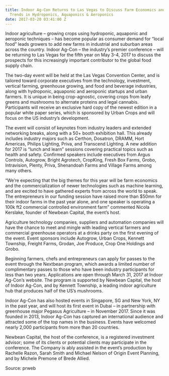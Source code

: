 ```yaml
---
title: Indoor Ag-Con Returns to Las Vegas to Discuss Farm Economics and New Technology
  Trends in Hydroponics, Aquaponics & Aeroponics
date: 2017-03-20 03:41:00 Z
---
```


Indoor agriculture – growing crops using hydroponic, aquaponic and aeroponic techniques – has become popular as consumer demand for “local food” leads growers to add new farms in industrial and suburban areas across the country. Indoor Ag-Con – the industry’s premier conference – will be returning to Las Vegas for the fifth year on May 3-4, 2017 to discuss the prospects for this increasingly important contributor to the global food supply chain.

The two-day event will be held at the Las Vegas Convention Center, and is tailored toward corporate executives from the technology, investment, vertical farming, greenhouse growing, and food and beverage industries, along with hydroponic, aquaponic and aeroponic startups and urban farmers. It is unique in being crop-agnostic, covering crops from leafy greens and mushrooms to alternate proteins and legal cannabis. Participants will receive an exclusive hard copy of the newest edition in a popular white paper series, which is sponsored by Urban Crops and will focus on the US industry’s development.

The event will consist of keynotes from industry leaders and extended networking breaks, along with a 50+ booth exhibition hall. This already includes industry majors such as Certhon, Dosatron, DRAMM, Hort Americas, Philips Lighting, Priva, and Transcend Lighting. A new addition for 2017 is “lunch and learn” sessions covering practical topics such as health and safety. Confirmed speakers include executives from Argus Controls, Autogrow, Bright Agrotech, CropKing, Fresh Box Farms, Grobo, Intravision, Plenty, Priva, Shenandoah Farms and Village Farms among many others. 

“We’re expecting that the big themes for this year will be farm economics and the commercialization of newer technologies such as machine learning, and are excited to have gathered experts from across the world to speak. The entrepreneurs in our funding session have raised more than $50mn for their indoor farms in the past year alone, and one speaker is operating a 100k ft2 commercial controlled environment farm” commented Nicola Kerslake, founder of Newbean Capital, the event’s host.

Agriculture technology companies, suppliers and automation companies will have the chance to meet and mingle with leading vertical farmers and commercial greenhouse operators at a drinks party on the first evening of the event. Event sponsors include Autogrow, Urban Crops, Kennett Township, Freight Farms, Grodan, Joe Produce, Crop One Holdings and Grobo.

Beginning farmers, chefs and entrepreneurs can apply for passes to the event through the Nextbean program, which awards a limited number of complimentary passes to those who have been industry participants for less than two years. Applications are open through March 31, 2017 at Indoor Ag-Con’s website. The program is supported by Newbean Capital, the host of Indoor Ag-Con, and by Kennett Township, a leading indoor agriculture hub that produces half of the US’s mushrooms.

Indoor Ag-Con has also hosted events in Singapore, SG and New York, NY in the past year, and will host its first event in Dubai – in partnership with greenhouse major Pegasus Agriculture – in November 2017. Since it was founded in 2013, Indoor Ag-Con has captured an international audience and attracted some of the top names in the business. Events have welcomed nearly 2,000 participants from more than 20 countries.

Newbean Capital, the host of the conference, is a registered investment advisor; some of its clients or potential clients may participate in the conference. The Company is ably assisted in the event’s production by Rachelle Razon, Sarah Smith and Michael Nelson of Origin Event Planning, and by Michele Premone of Brede Allied.

Source: prweb